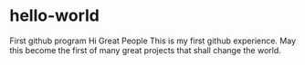 # hello-world
First github program
Hi Great People
This is my first github experience. May this become the first of many great projects that shall change the world.
